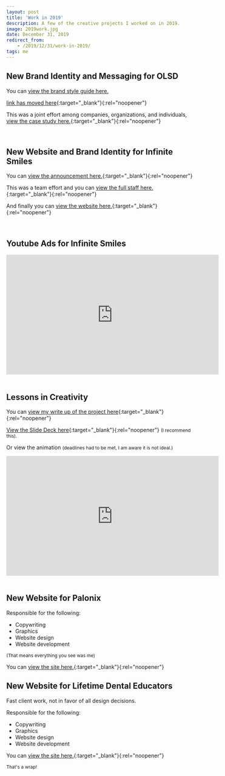 ```yaml
---
layout: post
title: 'Work in 2019'
description: A few of the creative projects I worked on in 2019.
image: 2019work.jpg
date: December 31, 2019
redirect_from:
    - /2019/12/31/work-in-2019/
tags: me
---
```


## New Brand Identity and Messaging for OLSD
You can [view the brand style guide here.](https://www.olentangy.k12.oh.us/cms/lib/OH01914664/Centricity/Domain/55/OLSD_BrandGuide-v01d-web.pdf)

[link has moved here](https://oh01914664.schoolwires.net/cms/lib/OH01914664/Centricity/Domain/55/OLSD_BrandGuide-v01d-web.pdf){:target="_blank"}{:rel="noopener"}

This was a joint effort among companies, organizations, and individuals, [view the case study here.](https://cultmarketing.com/portfolio-item/olentangy-schools/){:target="_blank"}{:rel="noopener"}


<!-- <img class="picture-image" src="https://www.olentangy.k12.oh.us/cms/lib/OH01914664/Centricity/template/8/images/OLSD_logo_long.png" alt="Olentangy Local Schools new logo"> -->

<br>

## New Website and Brand Identity for Infinite Smiles

You can [view the announcement here.](https://www.infinitesmiles.com/blog/the-new-infinite-smiles/){:target="_blank"}{:rel="noopener"}

This was a team effort and you can [view the full staff here.](https://www.infinitesmiles.com/meet-our-team/){:target="_blank"}{:rel="noopener"}

And finally you can [view the website here.](https://www.infinitesmiles.com/){:target="_blank"}{:rel="noopener"}

<br>

## Youtube Ads for Infinite Smiles

<div class="videoWrapper">
<iframe width="560" height="315" src="https://www.youtube.com/embed/mnBcXX_80fM" frameborder="0" allow="accelerometer; autoplay; encrypted-media; gyroscope; picture-in-picture" allowfullscreen></iframe>
</div>
<br>

## Lessons in Creativity
You can [view my write up of the project here](https://lukasmurdock.com/lessons-in-creativity/){:target="_blank"}{:rel="noopener"}

[View the Slide Deck here](https://drive.google.com/open?id=1C7fzPOjihnuJ1K73W1m9OZDnlbcJTDi3){:target="_blank"}{:rel="noopener"} <span style="font-size: 12px;">(I recommend this).</span>

Or view the animation <span style="font-size: 12px;">(deadlines had to be met, I am aware it is not ideal.)</span>

<div class="videoWrapper">
<iframe width="560" height="315" src="https://www.youtube.com/embed/5C4NV5wVapc" frameborder="0" allow="accelerometer; autoplay; encrypted-media; gyroscope; picture-in-picture" allowfullscreen></iframe>
</div>
<br>

## New Website for Palonix

Responsible for the following:
- Copywriting
- Graphics
- Website design
- Website development

<span style="font-size: 12px;">(That means everything you see was me)</span>

You can [view the site here.](https://palonix.com/){:target="_blank"}{:rel="noopener"}

## New Website for Lifetime Dental Educators
Fast client work, not in favor of all design decisions.

Responsible for the following:
- Copywriting
- Graphics
- Website design
- Website development

You can [view the site here.](https://lifetimedentaleducators.com/){:target="_blank"}{:rel="noopener"}


<span class="full-underline" style="font-size: 12px;">That's a wrap!</span>
